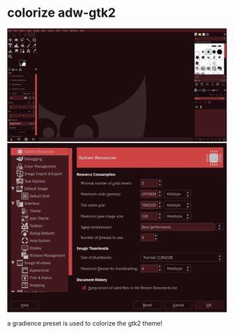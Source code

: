 # colorize adw-gtk2

![screenshot 1](screenshot-col1.png)
![screenshot 2](screenshot-col2.png)


a gradience preset is used to colorize the gtk2 theme!
